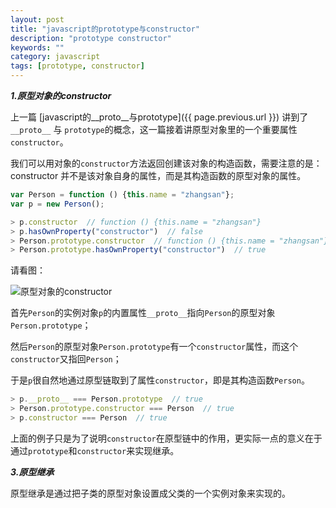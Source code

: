```yaml
---
layout: post
title: "javascript的prototype与constructor"
description: "prototype constructor"
keywords: ""
category: javascript
tags: [prototype, constructor]
---
```


***1.原型对象的constructor***

上一篇 [javascript的\_\_proto\_\_与prototype]({{ page.previous.url }}) 讲到了`__proto__` 与 `prototype`的概念，这一篇接着讲原型对象里的一个重要属性`constructor`。

我们可以用对象的`constructor`方法返回创建该对象的构造函数，需要注意的是：<span class="warning">constructor 并不是该对象自身的属性，而是其构造函数的原型对象的属性<span>。

```javascript
var Person = function () {this.name = "zhangsan"};
var p = new Person();

> p.constructor  // function () {this.name = "zhangsan"}
> p.hasOwnProperty("constructor")  // false
> Person.prototype.constructor  // function () {this.name = "zhangsan"}
> Person.prototype.hasOwnProperty("constructor")  // true
```

请看图：

![原型对象的constructor]({{site.cdn}}/constructor.jpg)

<!-- more -->

首先`Person`的实例对象`p`的内置属性`__proto__`指向`Person`的原型对象`Person.prototype`；

然后`Person`的原型对象`Person.prototype`有一个`constructor`属性，而这个`constructor`又指回`Person`；

于是`p`很自然地通过原型链取到了属性`constructor`，即是其构造函数`Person`。

```javascript
> p.__proto__ === Person.prototype  // true
> Person.prototype.constructor === Person  // true
> p.constructor === Person  // true
```

上面的例子只是为了说明`constructor`在原型链中的作用，更实际一点的意义在于通过`prototype`和`constructor`来实现继承。

***3.原型继承***

<span class="warning">原型继承是通过把子类的原型对象设置成父类的一个实例对象来实现的。 

```javascript

```